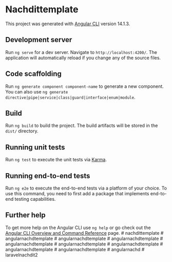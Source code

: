 # Nachdittemplate

This project was generated with [Angular CLI](https://github.com/angular/angular-cli) version 14.1.3.

## Development server

Run `ng serve` for a dev server. Navigate to `http://localhost:4200/`. The application will automatically reload if you change any of the source files.

## Code scaffolding

Run `ng generate component component-name` to generate a new component. You can also use `ng generate directive|pipe|service|class|guard|interface|enum|module`.

## Build

Run `ng build` to build the project. The build artifacts will be stored in the `dist/` directory.

## Running unit tests

Run `ng test` to execute the unit tests via [Karma](https://karma-runner.github.io).

## Running end-to-end tests

Run `ng e2e` to execute the end-to-end tests via a platform of your choice. To use this command, you need to first add a package that implements end-to-end testing capabilities.

## Further help

To get more help on the Angular CLI use `ng help` or go check out the [Angular CLI Overview and Command Reference](https://angular.io/cli) page.
#   n a c h d i t t e m p l a t e  
 #   a n g u l a r n a c h d t e m p l a t e  
 #   a n g u l a r n a c h d t e m p l a t e  
 #   a n g u l a r n a c h d t e m p l a t e  
 #   a n g u l a r n a c h d t e m p l a t e  
 #   a n g u l a r n a c h d t e m p l a t e  
 #   a n g u l a r n a c h d t e m p l a t e  
 #   a n g u l a r n a c h d t e m p l a t e  
 #   a n g u l a r n a c h d t e m p l a t e  
 #   a n g u l a r n a c h d  
 # laravelnachdit2
